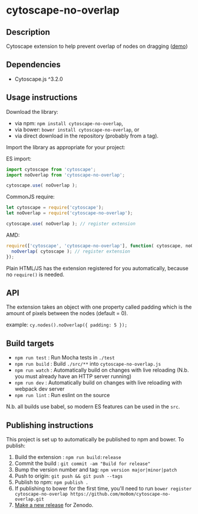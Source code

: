 cytoscape-no-overlap
================================================================================


## Description

Cytoscape extension to help prevent overlap of nodes on dragging ([demo](https://mo0om.github.io/cytoscape-no-overlap))

## Dependencies

 * Cytoscape.js ^3.2.0


## Usage instructions

Download the library:
 * via npm: `npm install cytoscape-no-overlap`,
 * via bower: `bower install cytoscape-no-overlap`, or
 * via direct download in the repository (probably from a tag).

Import the library as appropriate for your project:

ES import:

```js
import cytoscape from 'cytoscape';
import noOverlap from 'cytoscape-no-overlap';

cytoscape.use( noOverlap );
```

CommonJS require:

```js
let cytoscape = require('cytoscape');
let noOverlap = require('cytoscape-no-overlap');

cytoscape.use( noOverlap ); // register extension
```

AMD:

```js
require(['cytoscape', 'cytoscape-no-overlap'], function( cytoscape, noOverlap ){
  noOverlap( cytoscape ); // register extension
});
```

Plain HTML/JS has the extension registered for you automatically, because no `require()` is needed.


## API

The extension takes an object with one property called padding which is the amount of pixels between the nodes 
(default = 0). 

example: `cy.nodes().noOverlap({ padding: 5 });`


## Build targets

* `npm run test` : Run Mocha tests in `./test`
* `npm run build` : Build `./src/**` into `cytoscape-no-overlap.js`
* `npm run watch` : Automatically build on changes with live reloading (N.b. you must already have an HTTP server running)
* `npm run dev` : Automatically build on changes with live reloading with webpack dev server
* `npm run lint` : Run eslint on the source

N.b. all builds use babel, so modern ES features can be used in the `src`.


## Publishing instructions

This project is set up to automatically be published to npm and bower.  To publish:

1. Build the extension : `npm run build:release`
1. Commit the build : `git commit -am "Build for release"`
1. Bump the version number and tag: `npm version major|minor|patch`
1. Push to origin: `git push && git push --tags`
1. Publish to npm: `npm publish .`
1. If publishing to bower for the first time, you'll need to run `bower register cytoscape-no-overlap https://github.com/mo0om/cytoscape-no-overlap.git`
1. [Make a new release](https://github.com/mo0om/cytoscape-no-overlap/releases/new) for Zenodo.
